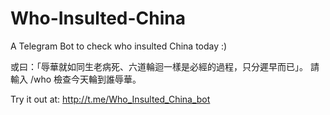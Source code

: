 # Who-Insulted-China
A Telegram Bot to check who insulted China today :) 

或曰：「辱華就如同生老病死、六道輪迴一樣是必經的過程，只分遲早而已」。
請輸入 /who 檢查今天輪到誰辱華。

Try it out at: http://t.me/Who_Insulted_China_bot
